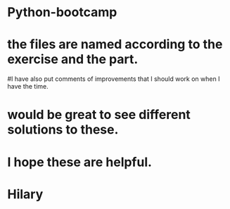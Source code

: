 # Python-bootcamp
# the files are named according to the exercise and the part.
#I have also put comments of improvements that I should work on when I have the time.
# would be great to see different solutions to  these.
# I hope these are helpful.
# Hilary
